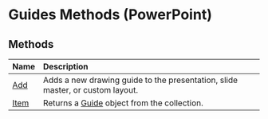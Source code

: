
# Guides Methods (PowerPoint)

## Methods



|**Name**|**Description**|
|:-----|:-----|
| [Add](225ed31f-897e-a2bf-fecd-a915f8e1865f.md)|Adds a new drawing guide to the presentation, slide master, or custom layout.|
| [Item](a2d6d387-e87f-01e9-28c7-194ce83790e9.md)|Returns a  [Guide](022d5d3f-d840-2699-bcff-6b0b530034fd.md) object from the collection.|
